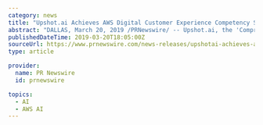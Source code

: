 ```yaml
---
category: news
title: "Upshot.ai Achieves AWS Digital Customer Experience Competency Status"
abstract: "DALLAS, March 20, 2019 /PRNewswire/ -- Upshot.ai, the 'Comprehensive Customer Engagement Cloud,' announced today that it has achieved Amazon Web Services (AWS) Digital Customer Experience Competency status. This designation recognizes that Upshot.ai ..."
publishedDateTime: 2019-03-20T18:05:00Z
sourceUrl: https://www.prnewswire.com/news-releases/upshotai-achieves-aws-digital-customer-experience-competency-status-300815866.html
type: article

provider:
  name: PR Newswire
  id: prnewswire

topics:
  - AI
  - AWS AI
---
```

